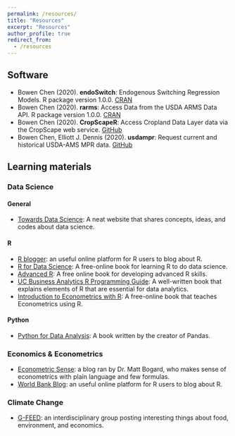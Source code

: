 ```yaml
---
permalink: /resources/
title: "Resources"
excerpt: "Resources"
author_profile: true
redirect_from: 
  - /resources
---
```


## Software

 - Bowen Chen (2020). **endoSwitch**: Endogenous Switching Regression Models. R package version 1.0.0. [CRAN](https://CRAN.R-project.org/package=endoSwitch)
 - Bowen Chen (2020). **rarms**: Access Data from the USDA ARMS Data API. R package version 1.0.0. [CRAN]( https://CRAN.R-project.org/package=rarms)
 - Bowen Chen (2020). **CropScapeR**: Access Cropland Data Layer data via the CropScape web service. [GitHub](https://github.com/cbw1243/CropScapeR)
 - Bowen Chen, Elliott J. Dennis (2020). **usdampr**: Request current and historical USDA-AMS MPR data. [GitHub](https://github.com/cbw1243/usdampr)

## Learning materials

### Data Science 
#### General
 - [Towards Data Science](https://towardsdatascience.com/): A neat website that shares concepts, ideas, and codes about data science.

#### R   
 - [R blogger](https://www.r-bloggers.com/): an useful online platform for R users to blog about R.
 - [R for Data Science](https://r4ds.had.co.nz/): A free-online book for learning R to do data science. 
 - [Advanced R](https://adv-r.hadley.nz/): A free online book for developing advanced R skills. 
 - [UC Business Analytics R Programming Guide](http://uc-r.github.io/): A well-written book that explains elements of R that are essential for data analytics. 
 - [Introduction to Econometrics with R](https://www.econometrics-with-r.org/index.html): A free-online book that teaches Econometrics using R.
 
#### Python 
 - [Python for Data Analysis](https://www.amazon.com/gp/product/1491957662/ref=as_li_qf_asin_il_tl?ie=UTF8&tag=amazonaffi048-20&creative=9325&linkCode=as2&creativeASIN=1491957662&linkId=ca87c0dc52af4fefb49377651641428d): A book written by the creator of Pandas. 
 
### Economics & Econometrics 
 - [Econometric Sense](http://econometricsense.blogspot.com/): a blog ran by Dr. Matt Bogard, who makes sense of econometrics with plain language and few formulas.
 - [World Bank Blog](https://blogs.worldbank.org/): an useful online platform for R users to blog about R.

### Climate Change
 - [G-FEED](http://www.g-feed.com/): an interdisciplinary group posting interesting things about food, environment, and economics. 
